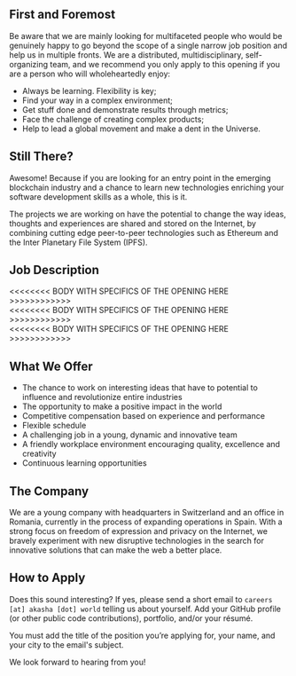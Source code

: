 ## First and Foremost

Be aware that we are mainly looking for multifaceted people who would be genuinely happy to go beyond the scope of a single narrow job position and help us in multiple fronts. We are a distributed, multidisciplinary, self-organizing team, and we recommend you only apply to this opening if you are a person who will wholeheartedly enjoy:

- Always be learning. Flexibility is key; 
- Find your way in a complex environment;
- Get stuff done and demonstrate results through metrics;
- Face the challenge of creating complex products; 
- Help to lead a global movement and make a dent in the Universe.

## Still There?

Awesome! Because if you are looking for an entry point in the emerging blockchain industry and a chance to learn new technologies enriching your software development skills as a whole, this is it.

The projects we are working on have the potential to change the way ideas, thoughts and experiences are shared and stored on the Internet, by combining cutting edge peer-to-peer technologies such as Ethereum and the Inter Planetary File System (IPFS).

## Job Description

<<<<<<<< BODY WITH SPECIFICS OF THE OPENING HERE >>>>>>>>>>>>   
<<<<<<<< BODY WITH SPECIFICS OF THE OPENING HERE >>>>>>>>>>>>    
<<<<<<<< BODY WITH SPECIFICS OF THE OPENING HERE >>>>>>>>>>>>    

## What We Offer

- The chance to work on interesting ideas that have to potential to influence and revolutionize entire industries
- The opportunity to make a positive impact in the world
- Competitive compensation based on experience and performance
- Flexible schedule
- A challenging job in a young, dynamic and innovative team
- A friendly workplace environment encouraging quality, excellence and creativity
- Continuous learning opportunities

## The Company

We are a young company with headquarters in Switzerland and an office in Romania, currently in the process of expanding operations in Spain. With a strong focus on freedom of expression and privacy on the Internet, we bravely experiment with new disruptive technologies in the search for innovative solutions that can make the web a better place.  

## How to Apply

Does this sound interesting? If yes, please send a short email to `careers [at] akasha [dot] world` telling us about yourself. Add your GitHub profile (or other public code contributions), portfolio, and/or your résumé. 

You must add the title of the position you’re applying for, your name, and your city to the email's subject. 

We look forward to hearing from you!



